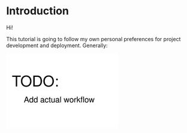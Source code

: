 # Introduction

Hi!

This tutorial is going to follow my own personal preferences for project development and deployment. Generally:

![](tutorial_content/images/00_workflow.png?raw=true)
